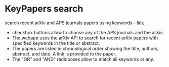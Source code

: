 # KeyPapers search
search recent arXiv and APS journals papers using keywords - [link](http://www.markdanovich.com/keypapers.html)

* checkbox buttons allow to choose any of the APS journals and the arXiv.
* The webapp uses the arXiv API to search for recent arXiv papers with specified keywords in the title or abstract.
* The papers are listed in chronological order showing the title, authors, abstract, and date. A link is provided to the paper.
* The "OR" and "AND" radioboxes allow to match all keywords or any.

